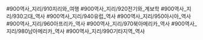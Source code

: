 #900역사_지리/910지리와_여행
#900역사_지리/920전기와_계보학
#900역사_지리/930고대_역사
#900역사_지리/940유럽_역사
#900역사_지리/950아시아_역사
#900역사_지리/960아프리카_역사
#900역사_지리/970북아메리카_역사
#900역사_지리/980남아메리카_역사
#900역사_지리/990기타지역_역사
